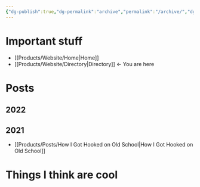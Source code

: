 ```yaml
---
{"dg-publish":true,"dg-permalink":"archive","permalink":"/archive/","dgHomeLink":true,"dgPassFrontmatter":false}
---
```



# Important stuff
- [[Products/Website/Home|Home]]
- [[Products/Website/Directory|Directory]] ← You are here

# Posts
## 2022

## 2021
- [[Products/Posts/How I Got Hooked on Old School|How I Got Hooked on Old School]]


# Things I think are cool
